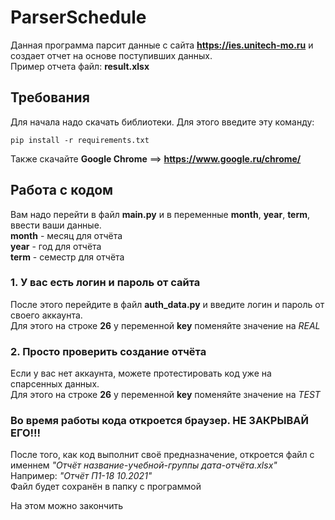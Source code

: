 # ParserSchedule

Данная программа парсит данные с сайта **https://ies.unitech-mo.ru** и создает отчет на основе поступивших данных.   
Пример отчета файл: **result.xlsx**  

## Требования
Для начала надо скачать библиотеки. Для этого введите эту команду:
~~~~
pip install -r requirements.txt
~~~~
Также скачайте **Google Chrome** ==> **https://www.google.ru/chrome/**  

## Работа с кодом  
Вам надо перейти в файл **main.py** и в переменные **month**, **year**, **term**, ввести ваши данные.  
**month** - месяц для отчёта  
**year** - год для отчёта  
**term** - семестр для отчёта  

### 1. У вас есть логин и пароль от сайта
После этого перейдите в файл **auth_data.py** и введите логин и пароль от своего аккаунта.  
Для этого на строке **26** у переменной **key** поменяйте значение на _REAL_  

### 2. Просто проверить создание отчёта
Если у вас нет аккаунта, можете протестировать код уже на спарсенных данных.  
Для этого на строке **26** у переменной **key** поменяйте значение на _TEST_  

### Во время работы кода откроется браузер. НЕ ЗАКРЫВАЙ ЕГО!!!  
После того, как код выполнит своё предназначение, откроется файл с именнем _"Отчёт название-учебной-группы дата-отчёта.xlsx"_  
Например: _"Отчёт П1-18 10.2021"_  
Файл будет сохранён в папку с программой
  
На этом можно закончить
